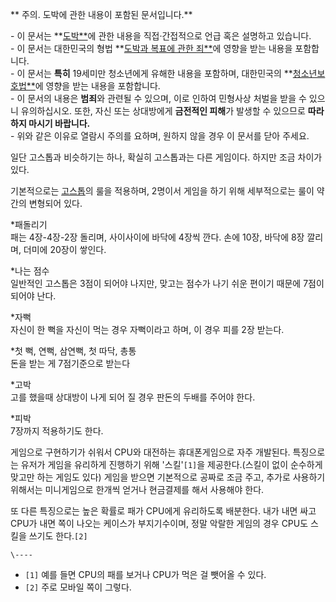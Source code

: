 ** 주의. 도박에 관한 내용이 포함된 문서입니다.**  
  
\- 이 문서는 **[도박**](%EB%8F%84%EB%B0%95.md)에 관한 내용을 직접·간접적으로 언급 혹은 설명하고 있습니다.  
\- 이 문서는 대한민국의 형법 **[도박과 복표에 관한 죄**](%EB%8F%84%EB%B0%95%EA%B3%BC%20%EB%B3%B5%ED%91%9C%EC%97%90%20%EA%B4%80%ED%95%9C%20%EC%A3%84.md)에 영향을 받는 내용을 포함합니다.  
\- 이 문서는 **특히** 19세미만 청소년에게 유해한 내용을 포함하며, 대한민국의
**[청소년보호법**](%EC%B2%AD%EC%86%8C%EB%85%84%EB%B3%B4%ED%98%B8%EB%B2%95.md)에
영향을 받는 내용을 포함합니다.  
\- 이 문서의 내용은 **범죄**와 관련될 수 있으며, 이로 인하여 민형사상 처벌을 받을 수 있으니 유의하십시오. 또한, 자신 또는
상대방에게 **금전적인 피해**가 발생할 수 있으므로 **따라하지 마시기 바랍니다.**  
\- 위와 같은 이유로 열람시 주의를 요하며, 원하지 않을 경우 이 문서를 닫아 주세요.

일단 고스톱과 비슷하기는 하나, 확실히 고스톱과는 다른 게임이다. 하지만 조금 차이가 있다.

기본적으로는 [고스톱](%EA%B3%A0%EC%8A%A4%ED%86%B1.md)의 룰을 적용하며, 2명이서 게임을 하기 위해
세부적으로는 룰이 약간의 변형되어 있다.

*패돌리기  
패는 4장-4장-2장 돌리며, 사이사이에 바닥에 4장씩 깐다. 손에 10장, 바닥에 8장 깔리며, 더미에 20장이 쌓인다.

*나는 점수  
일반적인 고스톱은 3점이 되어야 나지만, 맞고는 점수가 나기 쉬운 편이기 때문에 7점이 되어야 난다.

*자뻑  
자신이 한 뻑을 자신이 먹는 경우 자뻑이라고 하며, 이 경우 피를 2장 받는다.

*첫 뻑, 연뻑, 삼연뻑, 첫 따닥, 총통  
돈을 받는 게 7점기준으로 받는다

*고박  
고를 했을때 상대방이 나게 되어 질 경우 판돈의 두배를 주어야 한다.

*피박  
7장까지 적용하기도 한다.

게임으로 구현하기가 쉬워서 CPU와 대전하는 휴대폰게임으로 자주 개발된다. 특징으로는 유저가 게임을 유리하게 진행하기 위해
'스킬'`[1]`을 제공한다.(스킬이 없이 순수하게 맞고만 하는 게임도 있다) 게임을 받으면 기본적으로 공짜로 조금 주고, 추가로 사용하기
위해서는 미니게임으로 한개씩 얻거나 현금결제를 해서 사용해야 한다.

또 다른 특징으로는 높은 확률로 패가 CPU에게 유리하도록 배분한다. 내가 내면 싸고 CPU가 내면 쪽이 나오는 케이스가 부지기수이며, 정말
악랄한 게임의 경우 CPU도 스킬을 쓰기도 한다.`[2]`

`\----`

  * `[1]` 예를 들면 CPU의 패를 보거나 CPU가 먹은 걸 뺏어올 수 있다.
  * `[2]` 주로 모바일 쪽이 그렇다.

